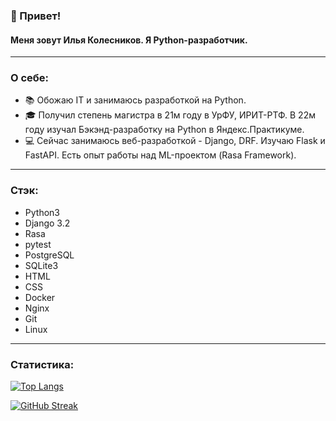 ### 👋 Привет! 
#### Меня зовут Илья Колесников. Я Python-разработчик.

---

### О себе:
- 📚 Обожаю IT и занимаюсь разработкой на Python.
- 🎓 Получил степень магистра в 21м году в УрФУ, ИРИТ-РТФ. В 22м году изучал Бэкэнд-разработку на Python в Яндекс.Практикуме.
- 💻 Сейчас занимаюсь веб-разработкой - Django, DRF. Изучаю Flask и FastAPI. Есть опыт работы над ML-проектом (Rasa Framework).

---

### Стэк:
- Python3
- Django 3.2
- Rasa
- pytest
- PostgreSQL
- SQLite3
- HTML
- CSS
- Docker
- Nginx
- Git
- Linux

--- 

### Статистика:

[![Top Langs](https://github-readme-stats.vercel.app/api/top-langs/?username=Whitenz&layout=compact&theme=vision-friendly-dark)](https://github.com/anuraghazra/github-readme-stats)

[![GitHub Streak](http://github-readme-streak-stats.herokuapp.com?user=Whitenz&theme=dark&locale=ru&date_format=j%20M%5B%20Y%5D)](https://git.io/streak-stats)

<!---
Whitenz/Whitenz is a ✨ special ✨ repository because its `README.md` (this file) appears on your GitHub profile.
You can click the Preview link to take a look at your changes.
--->
